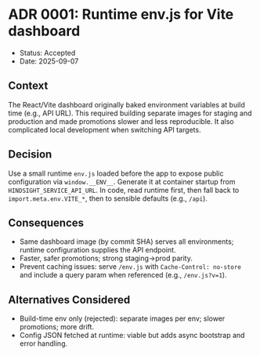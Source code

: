 # ADR 0001: Runtime env.js for Vite dashboard

- Status: Accepted
- Date: 2025-09-07

## Context
The React/Vite dashboard originally baked environment variables at build time (e.g., API URL). This required building separate images for staging and production and made promotions slower and less reproducible. It also complicated local development when switching API targets.

## Decision
Use a small runtime `env.js` loaded before the app to expose public configuration via `window.__ENV__`. Generate it at container startup from `HINDSIGHT_SERVICE_API_URL`. In code, read runtime first, then fall back to `import.meta.env.VITE_*`, then to sensible defaults (e.g., `/api`).

## Consequences
- Same dashboard image (by commit SHA) serves all environments; runtime configuration supplies the API endpoint.
- Faster, safer promotions; strong staging→prod parity.
- Prevent caching issues: serve `/env.js` with `Cache-Control: no-store` and include a query param when referenced (e.g., `/env.js?v=1`).

## Alternatives Considered
- Build-time env only (rejected): separate images per env; slower promotions; more drift.
- Config JSON fetched at runtime: viable but adds async bootstrap and error handling.

